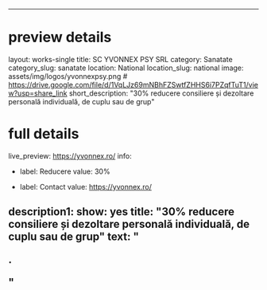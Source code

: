 
---
# preview details
layout: works-single
title: SC YVONNEX PSY SRL
category: Sanatate
category_slug: sanatate
location: National
location_slug:  national
image: assets/img/logos/yvonnexpsy.png  #  https://drive.google.com/file/d/1VqLJz69mNBhFZSwtfZHHS6i7PZqfTuT1/view?usp=share_link
short_description: "30% reducere consiliere și dezoltare personală individuală, de cuplu sau de grup"

# full details
live_preview: https://yvonnex.ro/
info:
  - label: Reducere
    value: 30%

  - label: Contact
    value: https://yvonnex.ro/

description1:
  show: yes
  title: "30% reducere consiliere și dezoltare personală individuală, de cuplu sau de grup"
  text: "<p>.</p>"
---


